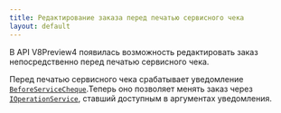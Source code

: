 ```yaml
---
title: Редактирование заказа перед печатью сервисного чека
layout: default
---
```


В API V8Preview4 появилась возможность редактировать заказ непосредственно перед печатью сервисного чека.

Перед печатью сервисного чека срабатывает уведомление [`BeforeServiceCheque`](https://iiko.github.io/front.api.sdk/v8/html/P_Resto_Front_Api_INotificationService_BeforeServiceCheque.htm).Теперь оно позволяет менять заказ через [`IOperationService`](https://iiko.github.io/front.api.sdk/v8/html/T_Resto_Front_Api_IOperationService.htm), ставший доступным в аргументах уведомления.